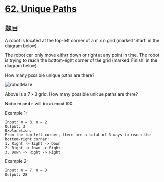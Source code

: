 # [62. Unique Paths](https://leetcode.com/problems/unique-paths/)

## 题目

A robot is located at the top-left corner of a m x n grid (marked 'Start' in the diagram below).

The robot can only move either down or right at any point in time. The robot is trying to reach the bottom-right corner of the grid (marked 'Finish' in the diagram below).

How many possible unique paths are there?

![robotMaze](robot_maze.png)

Above is a 7 x 3 grid. How many possible unique paths are there?

Note: m and n will be at most 100.

Example 1:

```text
Input: m = 3, n = 2
Output: 3
Explanation:
From the top-left corner, there are a total of 3 ways to reach the bottom-right corner:
1. Right -> Right -> Down
2. Right -> Down -> Right
3. Down -> Right -> Right
```

Example 2:

```text
Input: m = 7, n = 3
Output: 28
```